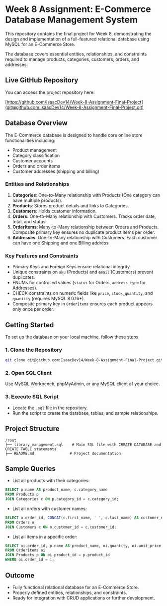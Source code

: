 # Week 8 Assignment: E-Commerce Database Management System

This repository contains the final project for Week 8, demonstrating the design and implementation of a full-featured relational database using MySQL for an E-Commerce Store.

The database covers essential entities, relationships, and constraints required to manage products, categories, customers, orders, and addresses.

## Live GitHub Repository

You can access the project repository here:

[https://github.com/IsaacDev14/Week-8-Assignment-Final-Project](git@github.com:IsaacDev14/Week-8-Assignment-Final-Project.git)

## Database Overview

The E-Commerce database is designed to handle core online store functionalities including:

* Product management
* Category classification
* Customer accounts
* Orders and order items
* Customer addresses (shipping and billing)

### Entities and Relationships

1. **Categories**: One-to-Many relationship with Products (One category can have multiple products).
2. **Products**: Stores product details and links to Categories.
3. **Customers**: Holds customer information.
4. **Orders**: One-to-Many relationship with Customers. Tracks order date, total, and status.
5. **OrderItems**: Many-to-Many relationship between Orders and Products. Composite primary key ensures no duplicate product items per order.
6. **Addresses**: One-to-Many relationship with Customers. Each customer can have one Shipping and one Billing address.

### Key Features and Constraints

* Primary Keys and Foreign Keys ensure relational integrity.
* Unique constraints on `sku` (Products) and `email` (Customers) prevent duplicates.
* ENUMs for controlled values (`status` for Orders, `address_type` for Addresses).
* CHECK constraints on numeric fields like `price`, `stock_quantity`, and `quantity` (requires MySQL 8.0.16+).
* Composite primary key in `OrderItems` ensures each product appears only once per order.

## Getting Started

To set up the database on your local machine, follow these steps:

### 1. Clone the Repository

```bash
git clone git@github.com:IsaacDev14/Week-8-Assignment-Final-Project.git
```

### 2. Open SQL Client

Use MySQL Workbench, phpMyAdmin, or any MySQL client of your choice.

### 3. Execute SQL Script

* Locate the `.sql` file in the repository.
* Run the script to create the database, tables, and sample relationships.

## Project Structure

```
/root
├── library_management.sql    # Main SQL file with CREATE DATABASE and CREATE TABLE statements
├── README.md                # Project documentation
```

## Sample Queries

* List all products with their categories:

```sql
SELECT p.name AS product_name, c.category_name
FROM Products p
JOIN Categories c ON p.category_id = c.category_id;
```

* List all orders with customer names:

```sql
SELECT o.order_id, CONCAT(c.first_name, ' ', c.last_name) AS customer_name, o.total_amount, o.status
FROM Orders o
JOIN Customers c ON o.customer_id = c.customer_id;
```

* List all items in a specific order:

```sql
SELECT oi.order_id, p.name AS product_name, oi.quantity, oi.unit_price
FROM OrderItems oi
JOIN Products p ON oi.product_id = p.product_id
WHERE oi.order_id = 1;
```

## Outcome

* Fully functional relational database for an E-Commerce Store.
* Properly defined entities, relationships, and constraints.
* Ready for integration with CRUD applications or further development.

